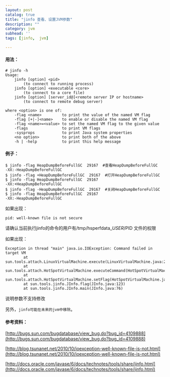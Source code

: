 ```yaml
---
layout: post
catalog: true
title: "jinfo 查看、设置JVM参数"
description: ""
category: jvm
subhead: ''
tags: [jinfo,  jvm]

---
```


#### 用法：

    # jinfo -h  
    Usage:  
        jinfo [option] <pid>  
            (to connect to running process)  
        jinfo [option] <executable <core>  
            (to connect to a core file)  
        jinfo [option] [server_id@]<remote server IP or hostname>  
            (to connect to remote debug server)  
  
    where <option> is one of:  
        -flag <name>         to print the value of the named VM flag  
        -flag [+|-]<name>    to enable or disable the named VM flag  
        -flag <name>=<value> to set the named VM flag to the given value  
        -flags               to print VM flags  
        -sysprops            to print Java system properties  
        <no option>          to print both of the above  
        -h | -help           to print this help message  

#### 例子：
 
    $ jinfo -flag HeapDumpBeforeFullGC  29167  #查看HeapDumpBeforeFullGC  
    -XX:-HeapDumpBeforeFullGC  
    $ jinfo -flag +HeapDumpBeforeFullGC  29167  #打开HeapDumpBeforeFullGC  
    $ jinfo -flag HeapDumpBeforeFullGC  29167  
    -XX:+HeapDumpBeforeFullGC  
    $ jinfo -flag -HeapDumpBeforeFullGC  29167  #关闭HeapDumpBeforeFullGC  
    $ jinfo -flag HeapDumpBeforeFullGC  29167  
    -XX:-HeapDumpBeforeFullGC  

如果出现：
 
    pid: well-known file is not secure 
     
请确认当前执行jinfo的命令的用户有/tmp/hsperfdata_$USER/$PID 文件的权限

如果出现：

    Exception in thread "main" java.io.IOException: Command failed in target VM  
            at sun.tools.attach.LinuxVirtualMachine.execute(LinuxVirtualMachine.java:218)  
            at sun.tools.attach.HotSpotVirtualMachine.executeCommand(HotSpotVirtualMachine.java:213)  
            at sun.tools.attach.HotSpotVirtualMachine.setFlag(HotSpotVirtualMachine.java:190)  
            at sun.tools.jinfo.JInfo.flag(JInfo.java:123)  
            at sun.tools.jinfo.JInfo.main(JInfo.java:76)  
            
 说明参数不支持修改
 
 另外，`jinfo可能在未来的jvm中移除`。
 
#### 参考资料：
 
[http://bugs.sun.com/bugdatabase/view_bug.do?bug_id=4109888](http://bugs.sun.com/bugdatabase/view_bug.do?bug_id=4109888)

[http://blog.tsunanet.net/2010/10/ioexception-well-known-file-is-not.html](http://blog.tsunanet.net/2010/10/ioexception-well-known-file-is-not.html)

[http://docs.oracle.com/javase/6/docs/technotes/tools/share/jinfo.html](http://docs.oracle.com/javase/6/docs/technotes/tools/share/jinfo.html)

